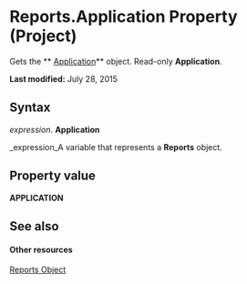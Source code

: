 
# Reports.Application Property (Project)
Gets the  ** [Application](8eb91712-7784-a102-38c0-19bb056c27e9.md)** object. Read-only **Application**.

 **Last modified:** July 28, 2015


## Syntax

 _expression_. **Application**

 _expression_A variable that represents a  **Reports** object.


## Property value

 **APPLICATION**


## See also


#### Other resources


 [Reports Object](a9f4a13b-1907-dbe8-8077-fb1226bb8bb9.md)
